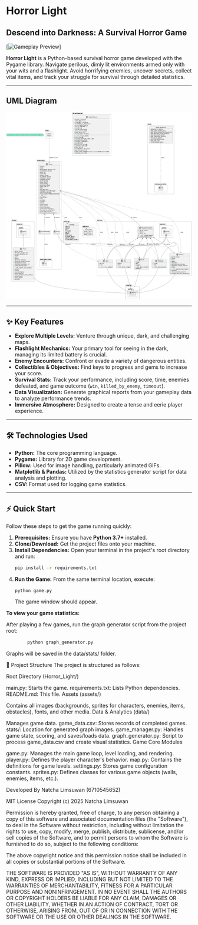 # Horror Light

## Descend into Darkness: A Survival Horror Game

[![Gameplay Preview](link_to_your_project_demo_video_here)]

**Horror Light** is a Python-based survival horror game developed with the Pygame library. Navigate perilous, dimly lit environments armed only with your wits and a flashlight. Avoid horrifying enemies, uncover secrets, collect vital items, and track your struggle for survival through detailed statistics.

---

## UML Diagram
![UML_Diagram.png](UML_Diagram.png)

---

## ✨ Key Features

* **Explore Multiple Levels:** Venture through unique, dark, and challenging maps.
* **Flashlight Mechanics:** Your primary tool for seeing in the dark, managing its limited battery is crucial.
* **Enemy Encounters:** Confront or evade a variety of dangerous entities.
* **Collectibles & Objectives:** Find keys to progress and gems to increase your score.
* **Survival Stats:** Track your performance, including score, time, enemies defeated, and game outcome (`win`, `killed_by_enemy`, `timeout`).
* **Data Visualization:** Generate graphical reports from your gameplay data to analyze performance trends.
* **Immersive Atmosphere:** Designed to create a tense and eerie player experience.

---

## 🛠️ Technologies Used

* **Python:** The core programming language.
* **Pygame:** Library for 2D game development.
* **Pillow:** Used for image handling, particularly animated GIFs.
* **Matplotlib & Pandas:** Utilized by the statistics generator script for data analysis and plotting.
* **CSV:** Format used for logging game statistics.

---

## ⚡ Quick Start

Follow these steps to get the game running quickly:

1.  **Prerequisites:** Ensure you have **Python 3.7+** installed.
2.  **Clone/Download:** Get the project files onto your machine.
3.  **Install Dependencies:** Open your terminal in the project's root directory and run:
    ```bash
    pip install -r requirements.txt
    ```
4.  **Run the Game:** From the same terminal location, execute:
    ```bash
    python game.py
    ```
    The game window should appear.

**To view your game statistics:**

After playing a few games, run the graph generator script from the project root:
```bash 
        python graph_generator.py
```
Graphs will be saved in the data/stats/ folder.


📂 Project Structure
The project is structured as follows:

Root Directory (Horror_Light/)

main.py: Starts the game.
requirements.txt: Lists Python dependencies.
README.md: This file.
Assets (assets/)

Contains all images (backgrounds, sprites for characters, enemies, items, obstacles), fonts, and other media.
Data & Analytics (data/)

Manages game data.
game_data.csv: Stores records of completed games.
stats/: Location for generated graph images.
game_manager.py: Handles game state, scoring, and saves/loads data.
graph_generator.py: Script to process game_data.csv and create visual statistics.
Game Core Modules

game.py: Manages the main game loop, level loading, and rendering.
player.py: Defines the player character's behavior.
map.py: Contains the definitions for game levels.
settings.py: Stores game configuration constants.
sprites.py: Defines classes for various game objects (walls, enemies, items, etc.).



Developed By
Natcha Limsuwan (6710545652)

MIT License
Copyright (c) 2025 Natcha Limsuwan 

Permission is hereby granted, free of charge, to any person obtaining a copy
of this software and associated documentation files (the "Software"), to deal
in the Software without restriction, including without limitation the rights
to use, copy, modify, merge, publish, distribute, sublicense, and/or sell
copies of the Software, and to permit persons to whom the Software is
furnished to do so, subject to the following conditions:

The above copyright notice and this permission notice shall be included in all
copies or substantial portions of the Software.

THE SOFTWARE IS PROVIDED "AS IS", WITHOUT WARRANTY OF ANY KIND, EXPRESS OR
IMPLIED, INCLUDING BUT NOT LIMITED TO THE WARRANTIES OF MERCHANTABILITY,
FITNESS FOR A PARTICULAR PURPOSE AND NONINFRINGEMENT. IN NO EVENT SHALL THE
AUTHORS OR COPYRIGHT HOLDERS BE LIABLE FOR ANY CLAIM, DAMAGES OR OTHER
LIABILITY, WHETHER IN AN ACTION OF CONTRACT, TORT OR OTHERWISE, ARISING FROM,
OUT OF OR IN CONNECTION WITH THE SOFTWARE OR THE USE OR OTHER DEALINGS IN THE
SOFTWARE.
